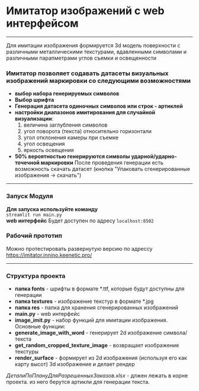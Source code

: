 # Имитатор изображений с web интерфейсом

---
Для имитации изображения формируется 3d модель поверхности с различными металлическими текстурами, вдавленными символами и различными парапметрами углов съемки и освещенности

### Имитатор позволяет содавать датасеты визуальных изображений маркировки со следующими возможностями
- **выбор набора генерируемых символов**
- **Выбор шрифта**
- **Генерация датасета одиночных символов или строк - артиклей**
- **настройки диапазонов имитирования для случайной визуализации**:
	1. величина заглубления символов
	2. угол поворота (текста) относительно горизонтали
	3. угол отклонения камеры при съемке
	4. угол освещения
	5. яркость освещения
- **50% вероятностью генерируются символы ударной/ударно-точечной маркировки**
После проведения генерации есть возможность скачать датасет (кнопка "Упаковать сгенерированные изображения -> скачать")

---

### Запуск Модуля
**Для запуска используйте команду** <br>```streamlit run main.py```<br>
**web интерфейс** Будет доступен по адресу ```localhost:8502```<br>

### Рабочий прототип
Можно протестировать развернутую версию по адрессу https://imitator.innino.keenetic.pro/

---

### Структура проекта <br>
- **папка fonts** - шрифты в формате *.ttf, которые будут доступны для генерации
- **папка textures** - изображение текстур в формате *.jpg
- **папка res** - папка для хранения сгенерированных изображений
- **main.py** - web интерфейс
- **image_imit.py** - набор функций для имитации изображения. Основные функции:
-	**generate_image_with_word** - генерирует 2d изображение символа/текста
-	**get_random_cropped_texture_image** - возвращает изображение текстуры
-	**render_surface** - формирует из 2d изображения (используя его как карту высот) 3d изображение и делает рендер

*ДеталиПоПлануДляРазрешенныхЗаказов.xlsx* - длжен лежать в корне проекта. из него берутся артикли для генерации текста.




